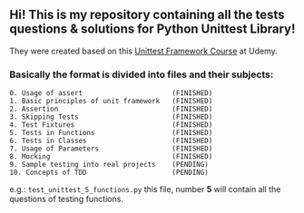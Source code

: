 ## Hi! This is my repository containing all the tests questions & solutions for Python Unittest Library!

They were created based on this [Unittest Framework Course](https://www.udemy.com/course/unit-testing-python-unittest-framework/) at Udemy.

### Basically the format is divided into files and their subjects:

    0. Usage of assert                      (FINISHED)     
    1. Basic principles of unit framework   (FINISHED)
    2. Assertion                            (FINISHED)
    3. Skipping Tests                       (FINISHED)
    4. Test Fixtures                        (FINISHED)
    5. Tests in Functions                   (FINISHED)
    6. Tests in Classes                     (FINISHED)
    7. Usage of Parameters                  (FINISHED)
    8. Mocking                              (FINISHED)
    9. Sample testing into real projects    (PENDING)
    10. Concepts of TDD                     (PENDING)
    
e.g.:
`test_unittest_5_functions.py` this file, number **5** will contain all the questions of testing functions.